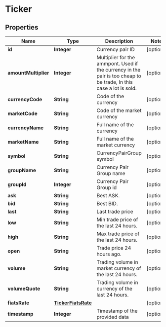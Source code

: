 # Ticker

## Properties
Name | Type | Description | Notes
------------ | ------------- | ------------- | -------------
**id** | **Integer** | Currency pair ID |  [optional]
**amountMultiplier** | **Integer** | Multiplier for the ammpont. Used if the currency in the pair is too cheap to be trade, In this case a lot is sold. |  [optional]
**currencyCode** | **String** | Code of the currency |  [optional]
**marketCode** | **String** | Code of the market currency |  [optional]
**currencyName** | **String** | Full name of the currency |  [optional]
**marketName** | **String** | Full name of the market currency |  [optional]
**symbol** | **String** | CurrencyPairGroup symbol |  [optional]
**groupName** | **String** | Currency Pair Group name |  [optional]
**groupId** | **Integer** | Currency Pair Group id |  [optional]
**ask** | **String** | Best ASK. |  [optional]
**bid** | **String** | Best BID. |  [optional]
**last** | **String** | Last trade price |  [optional]
**low** | **String** | Min trade price of the last 24 hours. |  [optional]
**high** | **String** | Max trade price of the last 24 hours. |  [optional]
**open** | **String** | Trade price 24 hours ago. |  [optional]
**volume** | **String** | Trading volume in market currency of the last 24 hours. |  [optional]
**volumeQuote** | **String** | Trading volume in currency of the last 24 hours. |  [optional]
**fiatsRate** | [**TickerFiatsRate**](TickerFiatsRate.md) |  |  [optional]
**timestamp** | **Integer** | Timestamp of the provided data |  [optional]

